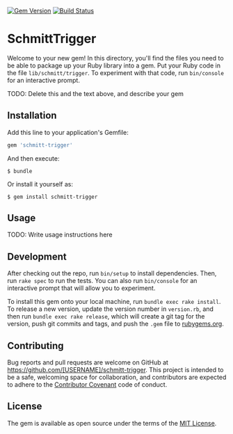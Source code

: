 [![Gem Version](https://badge.fury.io/rb/schmitt-trigger.svg)](https://badge.fury.io/rb/schmitt-trigger)
[![Build Status](https://travis-ci.org/gaganawhad/schmitt-trigger.svg?branch=master)](https://travis-ci.org/gaganawhad/schmitt-trigger)

# SchmittTrigger

Welcome to your new gem! In this directory, you'll find the files you need to be able to package up your Ruby library into a gem. Put your Ruby code in the file `lib/schmitt/trigger`. To experiment with that code, run `bin/console` for an interactive prompt.

TODO: Delete this and the text above, and describe your gem

## Installation

Add this line to your application's Gemfile:

```ruby
gem 'schmitt-trigger'
```

And then execute:

    $ bundle

Or install it yourself as:

    $ gem install schmitt-trigger

## Usage

TODO: Write usage instructions here

## Development

After checking out the repo, run `bin/setup` to install dependencies. Then, run `rake spec` to run the tests. You can also run `bin/console` for an interactive prompt that will allow you to experiment.

To install this gem onto your local machine, run `bundle exec rake install`. To release a new version, update the version number in `version.rb`, and then run `bundle exec rake release`, which will create a git tag for the version, push git commits and tags, and push the `.gem` file to [rubygems.org](https://rubygems.org).

## Contributing

Bug reports and pull requests are welcome on GitHub at https://github.com/[USERNAME]/schmitt-trigger. This project is intended to be a safe, welcoming space for collaboration, and contributors are expected to adhere to the [Contributor Covenant](http://contributor-covenant.org) code of conduct.


## License

The gem is available as open source under the terms of the [MIT License](http://opensource.org/licenses/MIT).
